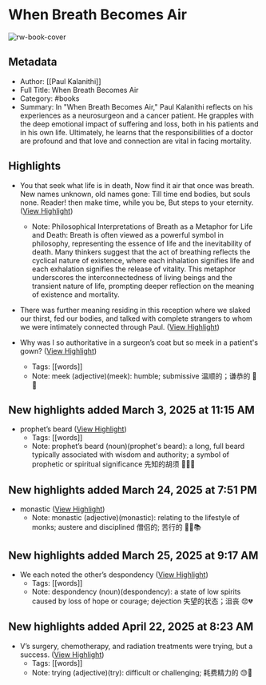 # When Breath Becomes Air

![rw-book-cover](https://readwise-assets.s3.amazonaws.com/media/reader/parsed_document_assets/251573412/LlFBE9-VtCdDRjtiQ5T-0KeSYd9OMcWF6pcIwBhROCI-cove_5bpTZmz.jpg)

## Metadata
- Author: [[Paul Kalanithi]]
- Full Title: When Breath Becomes Air
- Category: #books
- Summary: In "When Breath Becomes Air," Paul Kalanithi reflects on his experiences as a neurosurgeon and a cancer patient. He grapples with the deep emotional impact of suffering and loss, both in his patients and in his own life. Ultimately, he learns that the responsibilities of a doctor are profound and that love and connection are vital in facing mortality.

## Highlights
- You that seek what life is in death,
  Now find it air that once was breath.
  New names unknown, old names gone:
  Till time end bodies, but souls none.
  Reader! then make time, while you be,
  But steps to your eternity. ([View Highlight](https://read.readwise.io/read/01jfftambh1y0979s3f3h3h0dx))
    - Note: Philosophical Interpretations of Breath as a Metaphor for Life and Death: Breath is often viewed as a powerful symbol in philosophy, representing the essence of life and the inevitability of death. Many thinkers suggest that the act of breathing reflects the cyclical nature of existence, where each inhalation signifies life and each exhalation signifies the release of vitality. This metaphor underscores the interconnectedness of living beings and the transient nature of life, prompting deeper reflection on the meaning of existence and mortality.

- There was further meaning residing in this reception where we slaked our thirst, fed our bodies, and talked with complete strangers to whom we were intimately connected through Paul. ([View Highlight](https://read.readwise.io/read/01jft4qm3pqkhz56fj190nxta6))

- Why was I so authoritative in a surgeon’s coat but so meek in a patient's gown? ([View Highlight](https://read.readwise.io/read/01jfw2mmnx8fc38vt0a77wyppr))
    - Tags: [[words]] 
    - Note: meek (adjective)(meek): humble; submissive 温顺的；谦恭的 🐑🤲



## New highlights added March 3, 2025 at 11:15 AM
- prophet’s beard ([View Highlight](https://read.readwise.io/read/01jft7fm78tgbjm5tq357ky337))
    - Tags: [[words]] 
    - Note: prophet’s beard (noun)(prophet's beard): a long, full beard typically associated with wisdom and authority; a symbol of prophetic or spiritual significance 先知的胡须 🧙‍♂️🧔

## New highlights added March 24, 2025 at 7:51 PM
- monastic ([View Highlight](https://read.readwise.io/read/01jq56yje4n5tzd3q4zf4t3989))
    - Note: monastic (adjective)(monastic): relating to the lifestyle of monks; austere and disciplined 僧侣的; 苦行的 🧘‍♂️📚

## New highlights added March 25, 2025 at 9:17 AM
- We each noted the other’s despondency ([View Highlight](https://read.readwise.io/read/01jq6mthz203xf6afk0ems9y9h))
    - Tags: [[words]] 
    - Note: despondency (noun)(despondency): a state of low spirits caused by loss of hope or courage; dejection 失望的状态；沮丧 😞💔
## New highlights added April 22, 2025 at 8:23 AM
- V’s surgery, chemotherapy, and radiation treatments were trying, but a success. ([View Highlight](https://read.readwise.io/read/01jsemxnnzfqw4xs1njeszn7hg))
    - Tags: [[words]] 
    - Note: trying (adjective)(try): difficult or challenging; 耗费精力的 😓💪

